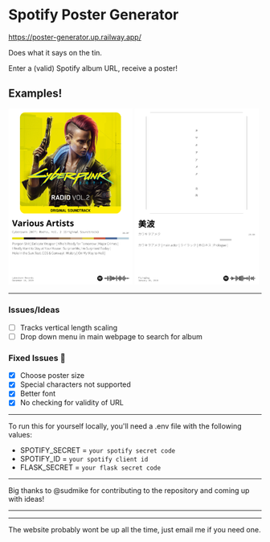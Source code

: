 # Spotify Poster Generator

https://poster-generator.up.railway.app/

Does what it says on the tin.

Enter a (valid) Spotify album URL, receive a poster!

## Examples!

<p float="center">
  <img src="images/Cyberpunk_2077__Radio,_Vol._2_(Original_Soundtrack)_poster.png" width="49%" />
  <img src="images/カワキヲアメク_poster.png" width="49%" /> 
</p>

---

### Issues/Ideas
- [ ] Tracks vertical length scaling
- [ ] Drop down menu in main webpage to search for album
  
### Fixed Issues 🎉
- [x] Choose poster size
- [x] Special characters not supported
- [x] Better font
- [x] No checking for validity of URL
---
To run this for yourself locally, you'll need a .env file with the following values:
- SPOTIFY_SECRET = `your spotify secret code`
- SPOTIFY_ID = `your spotify client id`
- FLASK_SECRET = `your flask secret code`

---
Big thanks to @sudmike for contributing to the repository and coming up with ideas!

---
---
The website probably wont be up all the time, just email me if you need one.
